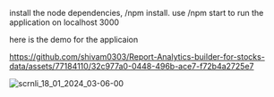 install the node dependencies, /npm install.
use /npm start to run the application on localhost 3000

here is the demo for the applicaion



https://github.com/shivam0303/Report-Analytics-builder-for-stocks-data/assets/77184110/32c977a0-0448-496b-ace7-f72b4a2725e7



![scrnli_18_01_2024_03-06-00](https://github.com/shivam0303/Report-Analytics-builder-for-stocks-data/assets/77184110/fe7719fa-d322-418c-b31c-e7ba4b5c2ab6)
